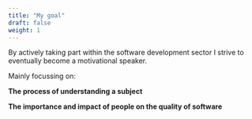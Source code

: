 ```yaml
---
title: "My goal"
draft: false
weight: 1
---
```


By actively taking part within the software development sector I strive to eventually become a motivational speaker. 

Mainly focussing on:

**The process of understanding a subject**

**The importance and impact of people on the quality of software**
